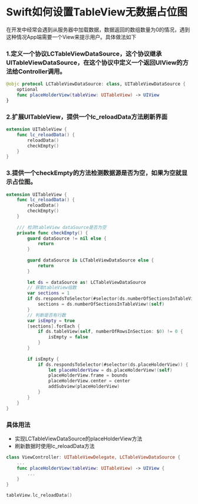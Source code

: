 # Swift如何设置TableView无数据占位图

在开发中经常会遇到从服务器中加载数据，数据返回的数组数量为0的情况，遇到这种情况App端需要一个View来提示用户。具体做法如下

### 1.定义一个协议LCTableViewDataSource，这个协议继承UITableViewDataSource，在这个协议中定义一个返回UIView的方法给Controller调用。

```swift
@objc protocol LCTableViewDataSource: class, UITableViewDataSource {
    optional
    func placeHolderView(tableView: UITableView) -> UIView
}
```

### 2.扩展UITableView，提供一个lc_reloadData方法刷新界面

```swift
extension UITableView {
    func lc_reloadData() {
        reloadData()
        checkEmpty()
    }
}
```

### 3.提供一个checkEmpty的方法检测数据源是否为空，如果为空就显示占位图。

```swift
extension UITableView {
    func lc_reloadData() {
        reloadData()
        checkEmpty()
    }
    
    /// 检测tableView dataSource是否为空
    private func checkEmpty() {
        guard dataSource != nil else {
            return
        }
        
        guard dataSource is LCTableViewDataSource else {
            return
        }
        
        let ds = dataSource as! LCTableViewDataSource
        // 获取tableView组数
        var sections = 1
        if ds.respondsToSelector(#selector(ds.numberOfSectionsInTableView(_:))) {
            sections = ds.numberOfSectionsInTableView!(self)
        }
        // 判断是否有行数
        var isEmpty = true
        [sections].forEach {
            if ds.tableView(self, numberOfRowsInSection: $0) != 0 {
                isEmpty = false
            }
        }
        
        if isEmpty {
            if ds.respondsToSelector(#selector(ds.placeHolderView)) {
                let placeHolderView = ds.placeHolderView!(self)
                placeHolderView.frame = bounds
                placeHolderView.center = center
                addSubview(placeHolderView)
            } 
        }
    }
}
```

### 具体用法
- 实现LCTableViewDataSource的placeHolderView方法
- 刷新数据时使用lc_reloadData方法

```swift
class ViewController: UITableViewDelegate, LCTableViewDataSource {
    ...
    func placeHolderView(tableView: UITableView) -> UIView {
        ...
    }
}
```
```swift
tableView.lc_reloadData()
```
